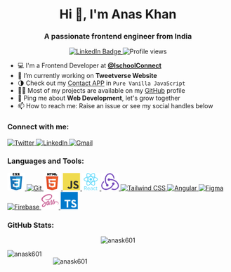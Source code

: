<h1 align="center">Hi 👋, I'm Anas Khan</h1>
<h3 align="center">A passionate frontend engineer from India</h3>

<p align="center">
  <a href="https://www.linkedin.com/in/anas4engg/" target="_blank">
    <img src="https://img.shields.io/badge/%40anas4engg-blue?style=flat-square&labelColor=0077B5&logo=LinkedIn" alt="LinkedIn Badge">
  </a>
  <img src="https://komarev.com/ghpvc/?username=anask601&label=Profile%20views&color=0e75b6&style=flat" alt="Profile views" />
</p>

- 💻 I'm a Frontend Developer at <strong><a href="https://ischoolconnect.com/en/" target="_blank">@IschoolConnect</a></strong>
- 🔭 I’m currently working on **Tweetverse Website**
- 🌗 Check out my <a href="http://contact-app-nine.vercel.app/" target="_blank">Contact APP</a> in `Pure Vanilla JavaScript`
- 👨‍💻 Most of my projects are available on my <a href="https://github.com/anask601" target="_blank">GitHub</a> profile
- 💬 Ping me about <strong>Web Development</strong>, let's grow together
- 📫 How to reach me: Raise an issue or see my social handles below

<h3 align="left">Connect with me:</h3>
<p align="left">
  <a href="https://twitter.com/iamcoderanas" target="blank">
    <img align="center" src="https://raw.githubusercontent.com/rahuldkjain/github-profile-readme-generator/master/src/images/icons/Social/twitter.svg" alt="Twitter" height="30" width="40" />
  </a>
  <a href="https://linkedin.com/in/anas4engg" target="blank">
    <img align="center" src="https://raw.githubusercontent.com/rahuldkjain/github-profile-readme-generator/master/src/images/icons/Social/linked-in-alt.svg" alt="LinkedIn" height="30" width="40" />
  </a>
  <a href="mailto:anas4engg@gmail.com" target="blank">
    <img align="center" src="https://www.freepnglogos.com/uploads/logo-gmail-png/logo-gmail-png-gmail-icon-download-png-and-vector-1.png" alt="Gmail" height="45" width="45" />
  </a>
</p>

<h3 align="left">Languages and Tools:</h3>
<p align="left">
  <a href="https://www.w3schools.com/css/" target="_blank" rel="noreferrer">
    <img src="https://raw.githubusercontent.com/devicons/devicon/master/icons/css3/css3-original-wordmark.svg" alt="CSS3" width="40" height="40"/>
  </a>
  <a href="https://git-scm.com/" target="_blank" rel="noreferrer">
    <img src="https://www.vectorlogo.zone/logos/git-scm/git-scm-icon.svg" alt="Git" width="40" height="40"/>
  </a>
  <a href="https://www.w3.org/html/" target="_blank" rel="noreferrer">
    <img src="https://raw.githubusercontent.com/devicons/devicon/master/icons/html5/html5-original-wordmark.svg" alt="HTML5" width="40" height="40"/>
  </a>
  <a href="https://developer.mozilla.org/en-US/docs/Web/JavaScript" target="_blank" rel="noreferrer">
    <img src="https://raw.githubusercontent.com/devicons/devicon/master/icons/javascript/javascript-original.svg" alt="JavaScript" width="40" height="40"/>
  </a>
  <a href="https://reactjs.org/" target="_blank" rel="noreferrer">
    <img src="https://raw.githubusercontent.com/devicons/devicon/master/icons/react/react-original-wordmark.svg" alt="React" width="40" height="40"/>
  </a>
  <a href="https://redux.js.org" target="_blank" rel="noreferrer">
    <img src="https://raw.githubusercontent.com/devicons/devicon/master/icons/redux/redux-original.svg" alt="Redux" width="40" height="40"/>
  </a>
  <a href="https://tailwindcss.com/" target="_blank" rel="noreferrer">
    <img src="https://www.vectorlogo.zone/logos/tailwindcss/tailwindcss-icon.svg" alt="Tailwind CSS" width="40" height="40"/>
  </a>
  <a href="https://angular.io" target="_blank" rel="noreferrer">
    <img src="https://angular.io/assets/images/logos/angular/angular.svg" alt="Angular" width="40" height="40"/>
  </a>
  <a href="https://www.figma.com/" target="_blank" rel="noreferrer">
    <img src="https://www.vectorlogo.zone/logos/figma/figma-icon.svg" alt="Figma" width="40" height="40"/>
  </a>
  <a href="https://firebase.google.com/" target="_blank" rel="noreferrer">
    <img src="https://www.vectorlogo.zone/logos/firebase/firebase-icon.svg" alt="Firebase" width="40" height="40"/>
  </a>
  <a href="https://sass-lang.com" target="_blank" rel="noreferrer">
    <img src="https://raw.githubusercontent.com/devicons/devicon/master/icons/sass/sass-original.svg" alt="Sass" width="40" height="40"/>
  </a>
  <a href="https://www.typescriptlang.org/" target="_blank" rel="noreferrer">
    <img src="https://raw.githubusercontent.com/devicons/devicon/master/icons/typescript/typescript-original.svg" alt="TypeScript" width="40" height="40"/>
  </a>
</p>

<h3 align="left">GitHub Stats:</h3>
<p align="center">
  <img src="https://github-readme-streak-stats.herokuapp.com/?user=anask601&theme=codeSTACKr&hide_border=true&border_radius=5&mode=weekly&type=png" alt="anask601" />
</p>
<p><img align="left" src="https://github-readme-stats.vercel.app/api/top-langs?username=anask601&show_icons=true&locale=en&layout=compact&theme=codeSTACKr" alt="anask601" width="400"/></p>
<p><img align="right" src="https://github-readme-stats.vercel.app/api?username=anask601&show_icons=true&count_private=true&include_all_commits=true&locale=en&theme=codeSTACKr" alt="anask601" width="400"/></p>
